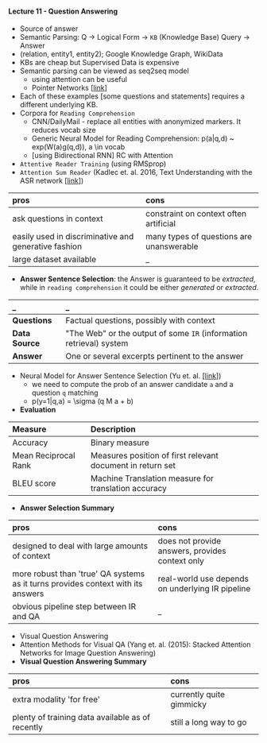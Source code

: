 #### Lecture 11 - Question Answering

- Source of answer
- Semantic Parsing: Q -> Logical Form -> `KB` (Knowledge Base) Query -> Answer
- (relation, entity1, entity2); Google Knowledge Graph, WikiData
- KBs are cheap but Supervised Data is expensive
- Semantic parsing can be viewed as seq2seq model
    - using attention can be useful
    - Pointer Networks [[link](https://arxiv.org/pdf/1506.03134.pdf)]
- Each of these examples [some questions and statements] requires a different underlying KB.
- Corpora for `Reading Comprehension`
    - CNN/DailyMail - replace all entities with anonymized markers. It reduces vocab size
    - Generic Neural Model for Reading Comprehension: p(a|q,d) ~ exp(W(a)g(q,d)), a \in vocab
    - [using Bidirectional RNN] RC with Attention
- `Attentive Reader Training` (using RMSprop)
- `Attention Sum Reader` (Kadlec et. al. 2016, Text Understanding with the ASR network [[link](https://arxiv.org/pdf/1603.01547.pdf)])

| pros     | cons     |
| :------------- | :------------- |
| ask questions in context  | constraint on context often artificial  |
| easily used in discriminative and generative fashion | many types of questions are unanswerable |
| large dataset available  | _  |

- **Answer Sentence Selection**: the Answer is guaranteed to be _extracted_, while in `reading comprehension` it could be either _generated_ or _extracted_.

| _     | _     |
| :------------- | :------------- |
| **Questions**      | Factual questions, possibly with context       |
| **Data Source** | "The Web" or the output of some `IR` (information retrieval) system |
| **Answer**  | One or several excerpts pertinent to the answer |

- Neural Model for Answer Sentence Selection (Yu et. al. [[link](https://arxiv.org/pdf/1412.1632.pdf)])
    - we need to compute the prob of an answer candidate `a` and a question `q` matching
    - p(y=1|q,a) = \sigma (q M a + b)
- **Evaluation**

| Measure | Description     |
| :------------- | :------------- |
| Accuracy       | Binary measure   |
| Mean Reciprocal Rank  | Measures position of first relevant document in return set  |
| BLEU score | Machine Translation measure for translation accuracy |

- **Answer Selection Summary**

| pros | cons     |
| :------------- | :------------- |
| designed to deal with large amounts of context    | does not provide answers, provides context only   |
| more robust than 'true' QA systems as it turns provides context with its answers  | real-world use depends on underlying IR pipeline |
| obvious pipeline step between IR and QA | _ |

- Visual Question Answering
- Attention Methods for Visual QA (Yang et. al. (2015): Stacked Attention Networks for Image Question Answering)
- **Visual Question Answering Summary**

| pros | cons  |
| :------------- | :------------- |
| extra modality 'for free'    |  currently quite gimmicky  |
| plenty of training data available as of recently | still a long way to go |
